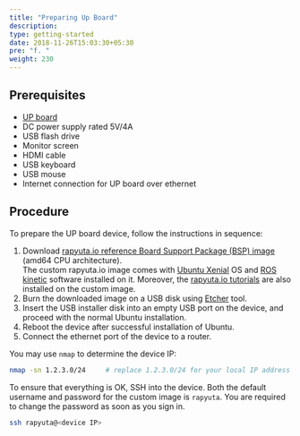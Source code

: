 ```yaml
---
title: "Preparing Up Board"
description:
type: getting-started
date: 2018-11-26T15:03:30+05:30
pre: "f. "
weight: 230
---
```

## Prerequisites
- [UP board](https://www.up-board.org/up/)
- DC power supply rated 5V/4A
- USB flash drive
- Monitor screen
- HDMI cable
- USB keyboard
- USB mouse
- Internet connection for UP board over ethernet

## Procedure
To prepare the UP board device, follow the instructions in sequence:

1. Download [rapyuta.io reference Board Support Package (BSP) image](https://storage.googleapis.com/io-reference-bsp-images/up/ubuntu/2018-08-23-rapyuta-robotics-xenial-ros-up-board-amd64.iso) (amd64 CPU architecture).  
The custom rapyuta.io image comes with [Ubuntu Xenial](http://releases.ubuntu.com/xenial/)
OS and [ROS kinetic](http://wiki.ros.org/kinetic) software installed on it.
Moreover, the [rapyuta.io tutorials](https://github.com/rapyuta-robotics/io_tutorials)
are also installed on the custom image.
2. Burn the downloaded image on a USB disk using [Etcher](https://etcher.io/) tool.
3. Insert the USB installer disk into an empty USB port on the device, and proceed
with the normal Ubuntu installation.
4. Reboot the device after successful installation of Ubuntu.
5. Connect the ethernet port of the device to a router.

You may use `nmap` to determine the device IP:

```bash
nmap -sn 1.2.3.0/24     # replace 1.2.3.0/24 for your local IP address
```
To ensure that everything is OK, SSH into the device. Both the default username
and password for the custom image is `rapyuta`. You are required to change the
password as soon as you sign in.

```bash
ssh rapyuta@<device IP>
```
